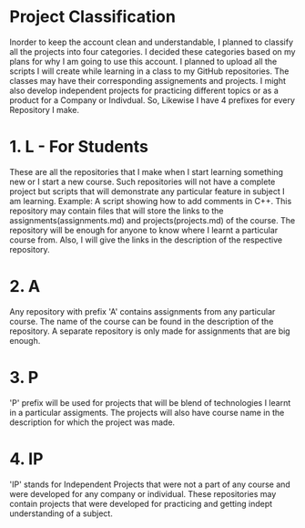 # Project Classification 
Inorder to keep the account clean and understandable, I planned to classify all the projects into four categories. I decided these categories based on my plans for why I am going to use this account. I planned to upload all the scripts I will create while learning in a class to my GitHub repositories. The classes may have their corresponding assignements and projects. I might also develop independent projects for practicing different topics or as a product for a Company or Indivdual. So, Likewise I have 4 prefixes for every Repository I make. 

# 1. L - For Students
These are all the repositories that I make when I start learning something new or I start a new course. Such repositories will not have a complete project but scripts that will demonstrate any particular feature in subject I am learning. Example: A script showing how to add comments in C++. This repository may contain files that will store the links to the assignments(assignments.md) and projects(projects.md) of the course. The repository will be enough for anyone to know where I learnt a particular course from. Also, I will give the links in the description of the respective repository. 

# 2. A
Any repository with prefix 'A' contains assignments from any particular course. The name of the course can be found in the description of the repository. A separate repository is only made for assignments that are big enough.  

# 3. P
'P' prefix will be used for projects that will be blend of technologies I learnt in a particular assigments. The projects will also have course name in the description for which the project was made. 

# 4. IP
'IP' stands for Independent Projects that were not a part of any course and were developed for any company or individual. These repositories may contain projects that were developed for practicing and getting indept understanding of a subject. 

